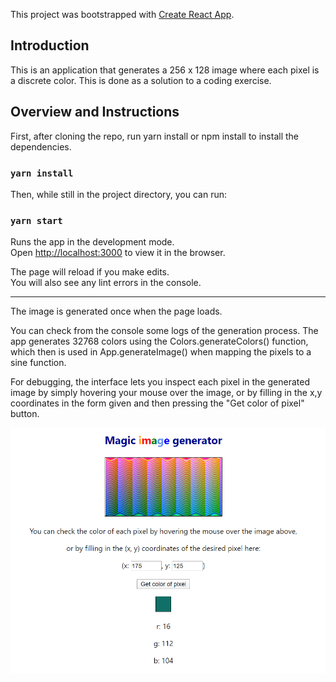 This project was bootstrapped with [Create React App](https://github.com/facebook/create-react-app).

## Introduction

This is an application that generates a 256 x 128 image where each pixel is a discrete color. This is done as a solution to a coding exercise.

## Overview and Instructions

First, after cloning the repo, run yarn install or npm install to install the dependencies.

### `yarn install`

Then, while still in the project directory, you can run:

### `yarn start`

Runs the app in the development mode.<br />
Open [http://localhost:3000](http://localhost:3000) to view it in the browser.

The page will reload if you make edits.<br />
You will also see any lint errors in the console.

----------

The image is generated once when the page loads.

You can check from the console some logs of the generation process. The app generates 32768 colors using the Colors.generateColors() function, which then is used in App.generateImage() when mapping the pixels to a sine function.

For debugging, the interface lets you inspect each pixel in the generated image by simply hovering your mouse over the image, or by filling in the x,y coordinates in the form given and then pressing the "Get color of pixel" button.

![alt text](./screenshot.png "Application screenshot")


